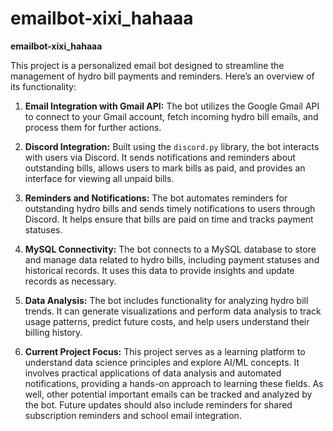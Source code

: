 # emailbot-xixi_hahaaa

**emailbot-xixi_hahaaa**

This project is a personalized email bot designed to streamline the management of hydro bill payments and reminders. Here’s an overview of its functionality:

1. **Email Integration with Gmail API:** The bot utilizes the Google Gmail API to connect to your Gmail account, fetch incoming hydro bill emails, and process them for further actions.

2. **Discord Integration:** Built using the `discord.py` library, the bot interacts with users via Discord. It sends notifications and reminders about outstanding bills, allows users to mark bills as paid, and provides an interface for viewing all unpaid bills.

3. **Reminders and Notifications:** The bot automates reminders for outstanding hydro bills and sends timely notifications to users through Discord. It helps ensure that bills are paid on time and tracks payment statuses.

4. **MySQL Connectivity:** The bot connects to a MySQL database to store and manage data related to hydro bills, including payment statuses and historical records. It uses this data to provide insights and update records as necessary.

5. **Data Analysis:** The bot includes functionality for analyzing hydro bill trends. It can generate visualizations and perform data analysis to track usage patterns, predict future costs, and help users understand their billing history.

6. **Current Project Focus:** This project serves as a learning platform to understand data science principles and explore AI/ML concepts. It involves practical applications of data analysis and automated notifications, providing a hands-on approach to learning these fields. As well, other potential important emails can be tracked and analyzed by the bot. Future updates should also include reminders for shared subscription reminders and school email integration.

